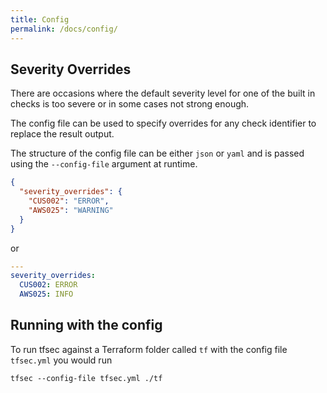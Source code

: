 ```yaml
---
title: Config
permalink: /docs/config/
---
```


## Severity Overrides

There are occasions where the default severity level for one of the built in checks is too severe or in some cases not strong enough. 

The config file can be used to specify overrides for any check identifier to replace the result output.

The structure of the config file can be either `json` or `yaml` and is passed using the `--config-file` argument at runtime.

```json
{
  "severity_overrides": {
    "CUS002": "ERROR",
    "AWS025": "WARNING"
  }
}
``` 

or 
```yaml
---
severity_overrides:
  CUS002: ERROR
  AWS025: INFO
```

## Running with the config

To run tfsec against a Terraform folder called `tf` with the config file `tfsec.yml` you would run 

```
tfsec --config-file tfsec.yml ./tf
```
